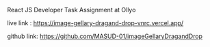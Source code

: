 React JS Developer Task Assignment at Ollyo

live link : https://image-gellary-dragand-drop-vnrc.vercel.app/

github link: https://github.com/MASUD-01/imageGellaryDragandDrop


